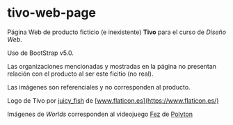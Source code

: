 # tivo-web-page

Página Web de producto ficticio (e inexistente) **Tivo** para el curso de *Diseño Web*.

Uso de BootStrap v5.0.

Las organizaciones mencionadas y mostradas en la página no presentan relación con el producto al ser este ficitio (no real).

Las imágenes son referenciales y no corresponden al producto.

Logo de Tivo por [juicy_fish](https://www.flaticon.es/autores/juicy-fish) de [www.flaticon.es](https://www.flaticon.es/)

Imágenes de *Worlds* corresponden al videojuego [Fez](http://fezgame.com/) de [Polyton](https://twitter.com/polytron?lang=es)
